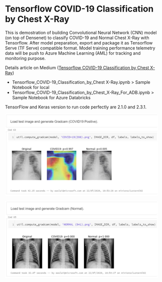 # Tensorflow COVID-19 Classification by Chest X-Ray

This is demostration of building Convolutional Neural Network (CNN) model (on top of Densenet) to classify COVID-19 and Normal Chest X-Ray with Tensorflow. After model preparation, export and package it as Tensorflow Serve (TF Serve) compatible format. Model training performance telemetry data will be push to Azure Machine Learning (AML) for tracking and monitoring purpose.

Details article on Medium ([Tensorflow COVID-19 Classification by Chest X-Ray](https://medium.com/analytics-vidhya/tensorflow-covid-19-classification-by-chest-x-ray-1c85b7ef56ca))

* Tensorflow_COVID-19_Classification_by_Chest X-Ray.ipynb > Sample Notebook for local
* Tensorflow_COVID-19_Classification_by_Chest_X-Ray_For_ADB.ipynb > Sample Notebook for Azure Databricks

TensorFlow and Keras version to run code perfectly are 2.1.0 and 2.3.1.

![alt text](https://github.com/easonlai/Tensorflow_COVID-19_Classification_by_Chest_X-Ray/blob/master/git-images/covid19-class.png)

![alt text](https://github.com/easonlai/Tensorflow_COVID-19_Classification_by_Chest_X-Ray/blob/master/git-images/normal-class.png)